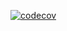 [![codecov](https://codecov.io/gh/hyeonggeun2/CI/branch/master/graph/badge.svg)](https://codecov.io/gh/hyeonggeun2/CI)
